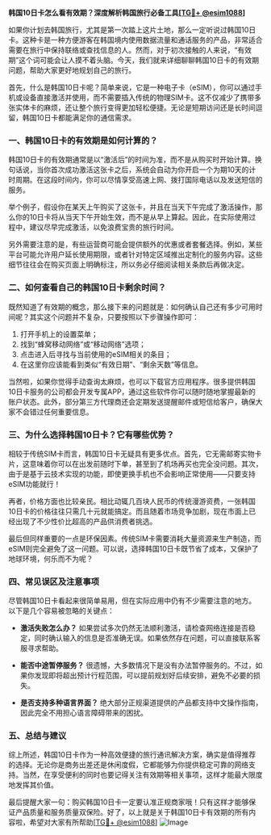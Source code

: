 **韩国10日卡怎么看有效期？深度解析韩国旅行必备工具[[TG💪+ @esim1088](https://t.me/s/esim1088)]**

如果你计划去韩国旅行，尤其是第一次踏上这片土地，那么一定听说过韩国10日卡。这种卡是一种方便游客在韩国境内使用数据流量和通话服务的产品，非常适合需要在旅行中保持联络或查找信息的人。然而，对于初次接触的人来说，“有效期”这个词可能会让人摸不着头脑。今天，我们就来详细聊聊韩国10日卡的有效期问题，帮助大家更好地规划自己的旅行。

首先，什么是韩国10日卡呢？简单来说，它是一种电子卡（eSIM），你可以通过手机或设备直接激活并使用，而不需要插入传统的物理SIM卡。这不仅减少了携带多张实体卡的麻烦，还让整个旅行变得更加轻松便捷。无论是短期访问还是长时间逗留，韩国10日卡都能满足你的通信需求。

### **一、韩国10日卡的有效期是如何计算的？**

韩国10日卡的有效期通常是以“激活后”的时间为准，而不是从购买时开始计算。换句话说，当你首次成功激活这张卡之后，系统会自动为你开启一个为期10天的计时周期。在这段时间内，你可以尽情享受高速上网、拨打国际电话以及发送短信的服务。

举个例子，假设你在某天上午购买了这张卡，并且在当天下午完成了激活操作，那么你的10日卡将从当天下午开始生效，而不是从早上算起。因此，在实际使用过程中，建议尽早完成激活，以免浪费宝贵的旅行时间。

另外需要注意的是，有些运营商可能会提供额外的优惠或者套餐选择。例如，某些平台可能允许用户延长使用期限，或者针对特定区域推出定制化的服务内容。这些细节往往会在购买页面上明确标注，所以务必仔细阅读相关条款后再做决定。

### **二、如何查看自己的韩国10日卡剩余时间？**

既然知道了有效期的概念，那么接下来的问题就是：如何确认自己还有多少可用时间呢？其实这个问题并不复杂，只要按照以下步骤操作即可：

1. 打开手机上的设置菜单；
2. 找到“蜂窝移动网络”或“移动网络”选项；
3. 点击进入后寻找与当前使用的eSIM相关的条目；
4. 在这里你应该能看到类似“有效日期”、“剩余天数”等信息。

当然啦，如果你觉得手动查询太麻烦，也可以下载官方应用程序。很多提供韩国10日卡服务的公司都会开发专属APP，通过这些软件你可以随时随地掌握最新的账户状态。此外，部分第三方代理商还会定期发送提醒邮件或短信给客户，确保大家不会错过任何重要信息。

### **三、为什么选择韩国10日卡？它有哪些优势？**

相较于传统SIM卡而言，韩国10日卡无疑具有更多优点。首先，它无需邮寄实物卡片，这意味着你可以在出发前随时下单，甚至到了机场再买也完全没问题。其次，由于是基于云技术实现的功能，即使更换手机也不会影响正常使用——只要支持eSIM功能就行！

再者，价格方面也比较亲民。相比动辄几百块人民币的传统漫游资费，一张韩国10日卡的价格往往只需几十元就能搞定。而且随着市场竞争加剧，现在市面上已经出现了不少性价比超高的产品供消费者挑选。

最后但同样重要的一点是环保因素。传统SIM卡需要消耗大量资源来生产制造，而eSIM则完全避免了这一问题。可以说，选择韩国10日卡既节省了成本，又保护了地球环境，何乐而不为呢？

### **四、常见误区及注意事项**

尽管韩国10日卡看起来很简单易用，但在实际应用中仍有不少需要注意的地方。以下是几个容易被忽略的关键点：

- **激活失败怎么办？** 如果尝试多次仍然无法顺利激活，请检查网络连接是否稳定，同时确认输入的信息是否准确无误。如果依然存在问题，可以直接联系客服寻求帮助。
  
- **能否中途暂停服务？** 很遗憾，大多数情况下是没有办法暂停服务的。不过，如果你发现即将超出预计行程范围，可以提前规划好后续安排，避免不必要的损失。

- **是否支持多种语言界面？** 绝大部分正规渠道提供的产品都支持中文操作指南，因此完全不用担心语言障碍带来的困扰。

### **五、总结与建议**

综上所述，韩国10日卡作为一种高效便捷的旅行通讯解决方案，确实是值得推荐的选择。无论你是商务出差还是休闲度假，它都能够为你提供稳定可靠的网络支持。当然，在享受便利的同时也要记得关注有效期等相关事项，这样才能最大限度地发挥其价值。

最后提醒大家一句：购买韩国10日卡一定要认准正规商家哦！只有这样才能够保证产品质量和服务质量双保险。好了，以上就是关于韩国10日卡有效期的所有内容啦，希望对大家有所帮助[[TG💪+ @esim1088](https://t.me/s/esim1088)] ![Image](https://i.postimg.cc/4NQfJmqS/Snipaste-2025-05-13-00-14-12.png)